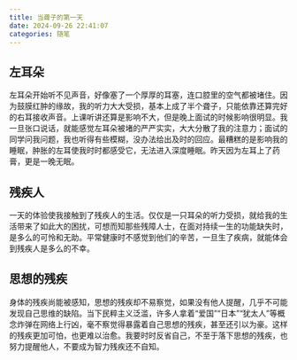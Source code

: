 ```yaml
---
title: 当聋子的第一天
date: 2024-09-26 22:41:07
categories: 随笔
---
```


## 左耳朵

左耳朵开始听不见声音，好像塞了一个厚厚的耳塞，连口腔里的空气都被堵住。因为鼓膜红肿的缘故，我的听力大大受损，基本上成了半个聋子，只能依靠还算完好的右耳接收声音。上课听讲还算是影响不大，但是晚上面试的时候影响很明显。我一旦张口说话，就能感觉左耳朵被堵的严严实实，大大分散了我的注意力；面试的同学问我问题，我也听得有些模糊，没办法给出及时的回应。最糟糕的是影响我的睡眠，肿胀的左耳使我时时都感受它，无法进入深度睡眠。昨天因为左耳上了药膏，更是一晚无眠。

## 残疾人

一天的体验使我接触到了残疾人的生活。仅仅是一只耳朵的听力受损，就给我的生活带来了如此大的困扰，可想而知那些残障人士，在面对持续一生的功能缺失时，是多么的可怜和无助。平常健康时不感觉到他们的辛苦，一旦生了疾病，就能体会到残疾人是多么的不幸。

## 思想的残疾

身体的残疾尚能被感知，思想的残疾却不易察觉，如果没有他人提醒，几乎不可能发现自己思维的缺陷。当下民粹主义泛滥，许多人拿着“爱国”“日本”“犹太人”等概念炸弹在网络上行凶，毫不察觉得暴露着自己思想的残疾，甚至还引以为豪。这样的残疾更加可怕，也更难以治愈。我要时时反省自己，不至于落下思想的残疾，也努力提醒他人，不要成为智力残疾还不自知。

